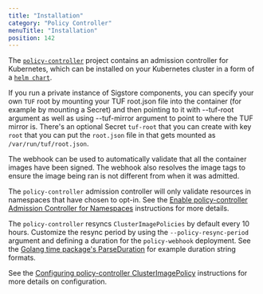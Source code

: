```yaml
---
title: "Installation"
category: "Policy Controller"
menuTitle: "Installation"
position: 142
---
```


The
[`policy-controller`](https://github.com/sigstore/policy-controller) project contains
an admission controller for Kubernetes, which can be installed on
your Kubernetes cluster in a form of a
[`helm chart`](https://github.com/sigstore/helm-charts/tree/main/charts/policy-controller).

If you run a private instance of Sigstore components, you can specify your own
`TUF` root by mounting your TUF root.json file into the container (for example
by mounting a Secret) and then pointing to it with --tuf-root argument as well
as using --tuf-mirror argument to point to where the TUF mirror is. There's
an optional Secret `tuf-root` that you can create with key `root` that you can
put the `root.json` file in that gets mounted as `/var/run/tuf/root.json`.

The webhook can be used to automatically validate that all the container images have been signed.
The webhook also resolves the image tags to ensure the image being ran is not different from when it was admitted.

The `policy-controller` admission controller will only validate resources in
namespaces that have chosen to opt-in. See the
[Enable policy-controller Admission Controller for Namespaces](/policy-controller/overview/#enable-policy-controller-admission-controller-for-namespaces) instructions for more details.

The `policy-controller` resyncs `ClusterImagePolicies` by default every 10 hours.
Customize the resync period by using the `--policy-resync-period` argument and
defining a duration for the `policy-webhook` deployment. See the [Golang time package's ParseDuration](https://pkg.go.dev/time#example-ParseDuration) for example duration string formats.

See the [Configuring policy-controller ClusterImagePolicy](/policy-controller/overview/#configuring-policy-controller-clusterimagepolicy) instructions for more details on configuration.
